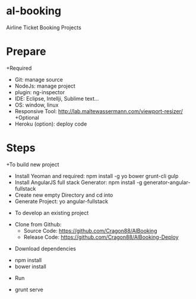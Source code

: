 # al-booking

Airline Ticket Booking Projects

# Prepare
 +Required
  - Git: manage source
  - NodeJs: manage project
  - plugin: ng-inspector
  - IDE: Eclipse, Intellji, Sublime text...
  - OS: window, linux
  - Responsive Tool: http://lab.maltewassermann.com/viewport-resizer/
 +Optional
  - Heroku (option): deploy code

# Steps
 +To build new project
  - Install Yeoman and required: npm install -g yo bower grunt-cli gulp
  - Install AngularJS full stack Generator: npm install -g generator-angular-fullstack
  - Create new empty Directory and cd into
  - Generate Project: yo angular-fullstack
 + To develop an existing project
  - Clone from Github:
    + Source Code: https://github.com/Cragon88/AlBooking
    + Release Code: https://github.com/Cragon88/AlBooking-Deploy
 + Download dependencies
  - npm install
  - bower install
 + Run
  - grunt serve